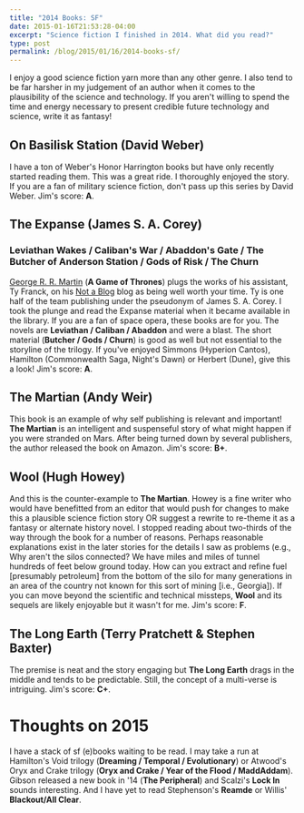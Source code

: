 ```yaml
---
title: "2014 Books: SF"
date: 2015-01-16T21:53:28-04:00
excerpt: "Science fiction I finished in 2014. What did you read?"
type: post
permalink: /blog/2015/01/16/2014-books-sf/
---
```

I enjoy a good science fiction yarn more than any other genre. I also tend to be far harsher in my judgement of an author when it comes to the plausibility of the science and technology. If you aren't willing to spend the time and energy necessary to present credible future technology and science, write it as fantasy!

## On Basilisk Station (David Weber)

I have a ton of Weber's Honor Harrington books but have only recently started reading them. This was a great ride. I thoroughly enjoyed the story. If you are a fan of military science fiction, don't pass up this series by David Weber. Jim's score: **A**.

## The Expanse (James S. A. Corey)

### Leviathan Wakes / Caliban's War / Abaddon's Gate / The Butcher of Anderson Station / Gods of Risk / The Churn

[George R. R. Martin](https://www.georgerrmartin.com) (**A Game of Thrones**) plugs the works of his assistant, Ty Franck, on his [Not a Blog](https://www.livejournal.com/users/grrm/) blog as being well worth your time. Ty is one half of the team publishing under the pseudonym of James S. A. Corey. I took the plunge and read the Expanse material when it became available in the library. If you are a fan of space opera, these books are for you. The novels are **Leviathan / Caliban / Abaddon** and were a blast. The short material (**Butcher / Gods / Churn**) is good as well but not essential to the storyline of the trilogy. If you've enjoyed Simmons (Hyperion Cantos), Hamilton (Commonwealth Saga, Night's Dawn) or Herbert (Dune), give this a look! Jim's score: **A**.

## The Martian (Andy Weir)

This book is an example of why self publishing is relevant and important! **The Martian** is an intelligent and suspenseful story of what might happen if you were stranded on Mars. After being turned down by several publishers, the author released the book on Amazon. Jim's score: **B+**.

## Wool (Hugh Howey)

And this is the counter-example to **The Martian**. Howey is a fine writer who would have benefitted from an editor that would push for changes to make this a plausible science fiction story OR suggest a rewrite to re-theme it as a fantasy or alternate history novel. I stopped reading about two-thirds of the way through the book for a number of reasons. Perhaps reasonable explanations exist in the later stories for the details I saw as problems (e.g., Why aren't the silos connected? We have miles and miles of tunnel hundreds of feet below ground today. How can you extract and refine fuel [presumably petroleum] from the bottom of the silo for many generations in an area of the country not known for this sort of mining [i.e., Georgia]). If you can move beyond the scientific and technical missteps, **Wool** and its sequels are likely enjoyable but it wasn't for me. Jim's score: **F**.

## The Long Earth (Terry Pratchett & Stephen Baxter)

The premise is neat and the story engaging but **The Long Earth** drags in the middle and tends to be predictable. Still, the concept of a multi-verse is intriguing. Jim's score: **C+**.

# Thoughts on 2015

I have a stack of sf (e)books waiting to be read. I may take a run at Hamilton's Void trilogy (**Dreaming / Temporal / Evolutionary**) or Atwood's Oryx and Crake trilogy (**Oryx and Crake / Year of the Flood / MaddAddam**). Gibson released a new book in '14 (**The Peripheral**) and Scalzi's **Lock In** sounds interesting. And I have yet to read Stephenson's **Reamde** or Willis' **Blackout/All Clear**.
